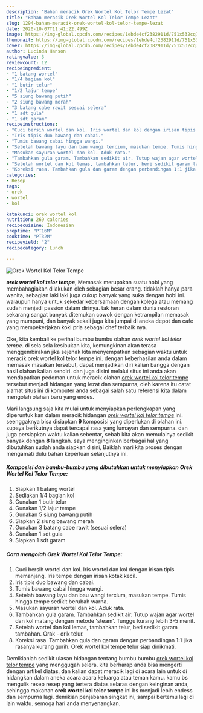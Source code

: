 ```yaml
---
description: "Bahan meracik Orek Wortel Kol Telor Tempe Lezat"
title: "Bahan meracik Orek Wortel Kol Telor Tempe Lezat"
slug: 1294-bahan-meracik-orek-wortel-kol-telor-tempe-lezat
date: 2020-10-07T11:41:22.499Z
image: https://img-global.cpcdn.com/recipes/1ebde4cf2382911d/751x532cq70/orek-wortel-kol-telor-tempe-foto-resep-utama.jpg
thumbnail: https://img-global.cpcdn.com/recipes/1ebde4cf2382911d/751x532cq70/orek-wortel-kol-telor-tempe-foto-resep-utama.jpg
cover: https://img-global.cpcdn.com/recipes/1ebde4cf2382911d/751x532cq70/orek-wortel-kol-telor-tempe-foto-resep-utama.jpg
author: Lucinda Hanson
ratingvalue: 3
reviewcount: 12
recipeingredient:
- "1 batang wortel"
- "1/4 bagian kol"
- "1 butir telur"
- "1/2 lajur tempe"
- "5 siung bawang putih"
- "2 siung bawang merah"
- "3 batang cabe rawit sesuai selera"
- "1 sdt gula"
- "1 sdt garam"
recipeinstructions:
- "Cuci bersih wortel dan kol. Iris wortel dan kol dengan irisan tipis memanjang. Iris tempe dengan irisan kotak kecil."
- "Iris tipis duo bawang dan cabai."
- "Tumis bawang cabai hingga wangi."
- "Setelah bawang layu dan bau wangi tercium, masukan tempe. Tumis hingga tempe sedikit berubah warna."
- "Masukan sayuran wortel dan kol. Aduk rata."
- "Tambahkan gula garam. Tambahkan sedikit air. Tutup wajan agar wortel dan kol matang dengan metode &#39;steam&#39;. Tunggu kurang lebih 3-5 menit."
- "Setelah wortel dan kol lemas, tambahkan telur, beri sedikit garam tambahan. Orak - orik telur."
- "Koreksi rasa. Tambahkan gula dan garam dengan perbandingan 1:1 jika rasanya kurang gurih. Orek wortel kol tempe telur siap dinikmati."
categories:
- Resep
tags:
- orek
- wortel
- kol

katakunci: orek wortel kol 
nutrition: 269 calories
recipecuisine: Indonesian
preptime: "PT16M"
cooktime: "PT32M"
recipeyield: "2"
recipecategory: Lunch

---
```



![Orek Wortel Kol Telor Tempe](https://img-global.cpcdn.com/recipes/1ebde4cf2382911d/751x532cq70/orek-wortel-kol-telor-tempe-foto-resep-utama.jpg)

<b><i>orek wortel kol telor tempe</i></b>, Memasak merupakan suatu hobi yang membahagiakan dilakukan oleh sebagian besar orang. tidaklah hanya para wanita, sebagian laki laki juga cukup banyak yang suka dengan hobi ini. walaupun hanya untuk sekedar kebersamaan dengan kolega atau memang sudah menjadi passion dalam dirinya. tak heran dalam dunia restoran sekarang sangat banyak ditemukan cowok dengan ketrampilan memasak yang mumpuni, dan banyak sekali juga kita jumpai di aneka depot dan cafe yang mempekerjakan koki pria sebagai chef terbaik nya.

Oke, kita kembali ke perihal bumbu bumbu olahan <i>orek wortel kol telor tempe</i>. di sela sela kesibukan kita, kemungkinan akan terasa menggembirakan jika sejenak kita menyempatkan sebagian waktu untuk meracik orek wortel kol telor tempe ini. dengan keberhasilan anda dalam memasak masakan tersebut, dapat menjadikan diri kalian bangga dengan hasil olahan kalian sendiri. dan juga disini melalui situs ini anda akan mendapatkan pedoman untuk meracik olahan <u>orek wortel kol telor tempe</u> tersebut menjadi hidangan yang lezat dan sempurna, oleh karena itu catat alamat situs ini di komputer anda sebagai salah satu referensi kita dalam mengolah olahan baru yang endes.




Mari langsung saja kita mulai untuk menyiapkan perlengkapan yang diperuntuk kan dalam meracik hidangan <u><i>orek wortel kol telor tempe</i></u> ini. seenggaknya bisa disiapkan <b>9</b> komposisi yang diperlukan di olahan ini. supaya berikutnya dapat tercapai rasa yang lumayan dan sempurna. dan juga persiapkan waktu kalian sebentar, sebab kita akan memulainya sedikit banyak dengan <b>8</b> langkah. saya menginginkan berbagai hal yang dibutuhkan sudah anda siapkan disini, Baiklah mari kita proses dengan mengamati dulu bahan keperluan selanjutnya ini.

<!--inarticleads1-->

##### Komposisi dan bumbu-bumbu yang dibutuhkan untuk menyiapkan Orek Wortel Kol Telor Tempe:

1. Siapkan 1 batang wortel
1. Sediakan 1/4 bagian kol
1. Gunakan 1 butir telur
1. Gunakan 1/2 lajur tempe
1. Gunakan 5 siung bawang putih
1. Siapkan 2 siung bawang merah
1. Gunakan 3 batang cabe rawit (sesuai selera)
1. Gunakan 1 sdt gula
1. Siapkan 1 sdt garam




<!--inarticleads2-->

##### Cara mengolah Orek Wortel Kol Telor Tempe:

1. Cuci bersih wortel dan kol. Iris wortel dan kol dengan irisan tipis memanjang. Iris tempe dengan irisan kotak kecil.
1. Iris tipis duo bawang dan cabai.
1. Tumis bawang cabai hingga wangi.
1. Setelah bawang layu dan bau wangi tercium, masukan tempe. Tumis hingga tempe sedikit berubah warna.
1. Masukan sayuran wortel dan kol. Aduk rata.
1. Tambahkan gula garam. Tambahkan sedikit air. Tutup wajan agar wortel dan kol matang dengan metode &#39;steam&#39;. Tunggu kurang lebih 3-5 menit.
1. Setelah wortel dan kol lemas, tambahkan telur, beri sedikit garam tambahan. Orak - orik telur.
1. Koreksi rasa. Tambahkan gula dan garam dengan perbandingan 1:1 jika rasanya kurang gurih. Orek wortel kol tempe telur siap dinikmati.




Demikianlah sedikit ulasan hidangan tentang bumbu bumbu <u>orek wortel kol telor tempe</u> yang menggugah selera. kita berharap anda bisa mengerti dengan artikel diatas, dan kalian dapat meracik lagi di acara lain untuk di hidangkan dalam aneka acara acara keluarga atau teman kamu. kamu bs mengulik resep resep yang tertera diatas selaras dengan keinginan anda, sehingga makanan <b>orek wortel kol telor tempe</b> ini bs menjadi lebih endess dan sempurna lagi. demikian penjabaran singkat ini, sampai bertemu lagi di lain waktu. semoga hari anda menyenangkan.
